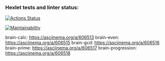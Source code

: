### Hexlet tests and linter status:

[![Actions Status](https://github.com/vishnevoe/backend-project-44/workflows/hexlet-check/badge.svg)](https://github.com/vishnevoe/backend-project-44/actions)

[![Maintainability](https://api.codeclimate.com/v1/badges/7293d384b8bbf8481dac/maintainability)](https://codeclimate.com/github/vishnevoe/backend-project-44/maintainability)

brain-calc: https://asciinema.org/a/606513
brain-even: https://asciinema.org/a/606515
brain-gcd: https://asciinema.org/a/606516
brain-prime: https://asciinema.org/a/606517
brain-progression: https://asciinema.org/a/606518

